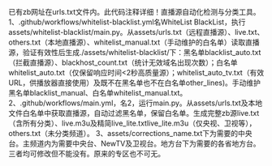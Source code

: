 已有zb网址在urls.txt文件内。此代码注释详细！直播源自动化检测与分类工具。
1、.github/workflows/whitelist-blacklist.yml名WhiteList BlackList，执行assets/whitelist-blacklist/main.py。从assets/urls.txt（远程直播源）、live.txt、others.txt（本地直播源）、whitelist_manual.txt（手动维护的白名单）读取直播源，验证有效性后生成./assets/whitelist-blacklist/下：黑名单blacklist_auto.txt（拦截直播源）、blackhost_count.txt（统计无效域名出现次数）；白名单whitelist_auto.txt（仅保留响应时间<2秒高质量源）；whitelist_auto_tv.txt（有效URL，供播放器直接使用）及既不在黑名单也不在白名单other_lines)。手动维护黑名单blacklist_manual、白名单whitelist_manual.txt。
2、.github/workflows/main.yml，名2，运行main.py。从assets/urls.txt及本地文件白名单中获取直播源，自动过滤黑名单，保留白名单。生成完整zb源live.txt（含所有分类）、live.m3u及精简live_lite.txtlive_lite.m3u（仅央视、卫视等）， others.txt（未分类频道）。
3、assets/corrections_name.txt下为需要的中央台。主频道内为需要中央台、NewTV及卫视台。地方台下为需要的各省地方台。三者均可修改但不能没有。原来的专区也不可无。



